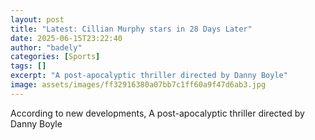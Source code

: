 ```yaml
---
layout: post
title: "Latest: Cillian Murphy stars in 28 Days Later"
date: 2025-06-15T23:22:40
author: "badely"
categories: [Sports]
tags: []
excerpt: "A post-apocalyptic thriller directed by Danny Boyle"
image: assets/images/ff32916380a07bb7c1ff60a9f47d6ab3.jpg
---
```


According to new developments, A post-apocalyptic thriller directed by Danny Boyle

